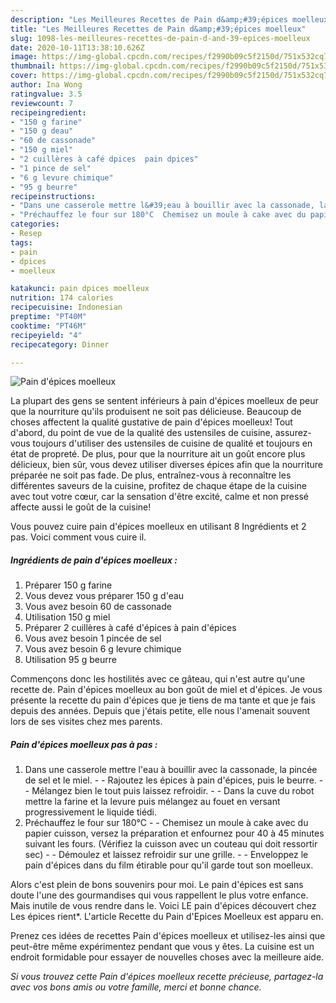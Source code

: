```yaml
---
description: "Les Meilleures Recettes de Pain d&amp;#39;épices moelleux"
title: "Les Meilleures Recettes de Pain d&amp;#39;épices moelleux"
slug: 1098-les-meilleures-recettes-de-pain-d-and-39-epices-moelleux
date: 2020-10-11T13:38:10.626Z
image: https://img-global.cpcdn.com/recipes/f2990b09c5f2150d/751x532cq70/pain-depices-moelleux-photo-principale-de-la-recette.jpg
thumbnail: https://img-global.cpcdn.com/recipes/f2990b09c5f2150d/751x532cq70/pain-depices-moelleux-photo-principale-de-la-recette.jpg
cover: https://img-global.cpcdn.com/recipes/f2990b09c5f2150d/751x532cq70/pain-depices-moelleux-photo-principale-de-la-recette.jpg
author: Ina Wong
ratingvalue: 3.5
reviewcount: 7
recipeingredient:
- "150 g farine"
- "150 g deau"
- "60 de cassonade"
- "150 g miel"
- "2 cuillères à café dpices  pain dpices"
- "1 pince de sel"
- "6 g levure chimique"
- "95 g beurre"
recipeinstructions:
- "Dans une casserole mettre l&#39;eau à bouillir avec la cassonade, la pincée de sel et le miel.  Rajoutez les épices à pain d&#39;épices, puis le beurre.  Mélangez bien le tout puis laissez refroidir.  Dans la cuve du robot mettre la farine et la levure puis mélangez au fouet en versant progressivement le liquide tiédi."
- "Préchauffez le four sur 180°C  Chemisez un moule à cake avec du papier cuisson, versez la préparation et enfournez pour 40 à 45 minutes suivant les fours. (Vérifiez la cuisson avec un couteau qui doit ressortir sec)  Démoulez et laissez refroidir sur une grille.  Enveloppez le pain d&#39;épices dans du film étirable pour qu&#39;il garde tout son moelleux."
categories:
- Resep
tags:
- pain
- dpices
- moelleux

katakunci: pain dpices moelleux 
nutrition: 174 calories
recipecuisine: Indonesian
preptime: "PT40M"
cooktime: "PT46M"
recipeyield: "4"
recipecategory: Dinner

---
```



![Pain d&#39;épices moelleux](https://img-global.cpcdn.com/recipes/f2990b09c5f2150d/751x532cq70/pain-depices-moelleux-photo-principale-de-la-recette.jpg)

La plupart des gens se sentent inférieurs à pain d&#39;épices moelleux de peur que la nourriture qu'ils produisent ne soit pas délicieuse. Beaucoup de choses affectent la qualité gustative de pain d&#39;épices moelleux! Tout d'abord, du point de vue de la qualité des ustensiles de cuisine, assurez-vous toujours d'utiliser des ustensiles de cuisine de qualité et toujours en état de propreté. De plus, pour que la nourriture ait un goût encore plus délicieux, bien sûr, vous devez utiliser diverses épices afin que la nourriture préparée ne soit pas fade. De plus, entraînez-vous à reconnaître les différentes saveurs de la cuisine, profitez de chaque étape de la cuisine avec tout votre cœur, car la sensation d'être excité, calme et non pressé affecte aussi le goût de la cuisine!

<!--inarticleads1-->

Vous pouvez cuire pain d&#39;épices moelleux en utilisant 8 Ingrédients et 2 pas. Voici comment vous cuire il.

##### Ingrédients de pain d&#39;épices moelleux :

1. Préparer 150 g farine
1. Vous devez vous préparer 150 g d&#39;eau
1. Vous avez besoin 60 de cassonade
1. Utilisation 150 g miel
1. Préparer 2 cuillères à café d&#39;épices à pain d&#39;épices
1. Vous avez besoin 1 pincée de sel
1. Vous avez besoin 6 g levure chimique
1. Utilisation 95 g beurre


Commençons donc les hostilités avec ce gâteau, qui n&#39;est autre qu&#39;une recette de. Pain d&#39;épices moelleux au bon goût de miel et d&#39;épices. Je vous présente la recette du pain d&#39;épices que je tiens de ma tante et que je fais depuis des années. Depuis que j&#39;étais petite, elle nous l&#39;amenait souvent lors de ses visites chez mes parents. 

<!--inarticleads2-->

##### Pain d&#39;épices moelleux pas à pas :

1. Dans une casserole mettre l&#39;eau à bouillir avec la cassonade, la pincée de sel et le miel. -  - Rajoutez les épices à pain d&#39;épices, puis le beurre. -  - Mélangez bien le tout puis laissez refroidir. -  - Dans la cuve du robot mettre la farine et la levure puis mélangez au fouet en versant progressivement le liquide tiédi.
1. Préchauffez le four sur 180°C -  - Chemisez un moule à cake avec du papier cuisson, versez la préparation et enfournez pour 40 à 45 minutes suivant les fours. (Vérifiez la cuisson avec un couteau qui doit ressortir sec) -  - Démoulez et laissez refroidir sur une grille. -  - Enveloppez le pain d&#39;épices dans du film étirable pour qu&#39;il garde tout son moelleux.


Alors c&#39;est plein de bons souvenirs pour moi. Le pain d&#39;épices est sans doute l&#39;une des gourmandises qui vous rappellent le plus votre enfance. Mais inutile de vous rendre dans le. Voici LE pain d&#39;épices découvert chez Les épices rient*. L&#39;article Recette du Pain d&#39;Epices Moelleux est apparu en. 

<!--inarticleads1-->

<p>
Prenez ces idées de recettes Pain d&#39;épices moelleux et utilisez-les ainsi que peut-être même expérimentez pendant que vous y êtes. La cuisine est un endroit formidable pour essayer de nouvelles choses avec la meilleure aide.
</p>

<p>
<i>Si vous trouvez cette Pain d&#39;épices moelleux recette précieuse, partagez-la avec vos bons amis ou votre famille, merci et bonne chance.</i>
</p>
